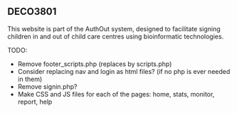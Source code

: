 ## DECO3801
This website is part of the AuthOut system, designed to facilitate signing children in and out of child care centres using bioinformatic technologies. 


TODO:

- Remove footer_scripts.php (replaces by scripts.php)
- Consider replacing nav and login as html files? (if no php is ever needed in them)
- Remove signin.php?
- Make CSS and JS files for each of the pages: home, stats, monitor, report, help
